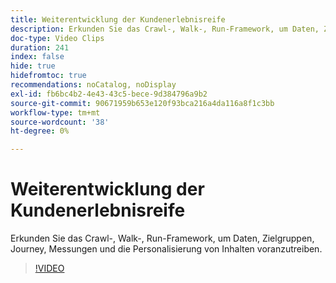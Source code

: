 ```yaml
---
title: Weiterentwicklung der Kundenerlebnisreife
description: Erkunden Sie das Crawl-, Walk-, Run-Framework, um Daten, Zielgruppen, Journey, Messungen und die Personalisierung von Inhalten voranzutreiben.
doc-type: Video Clips
duration: 241
index: false
hide: true
hidefromtoc: true
recommendations: noCatalog, noDisplay
exl-id: fb6bc4b2-4e43-43c5-bece-9d384796a9b2
source-git-commit: 90671959b653e120f93bca216a4da116a8f1c3bb
workflow-type: tm+mt
source-wordcount: '38'
ht-degree: 0%

---
```


# Weiterentwicklung der Kundenerlebnisreife

Erkunden Sie das Crawl-, Walk-, Run-Framework, um Daten, Zielgruppen, Journey, Messungen und die Personalisierung von Inhalten voranzutreiben.

<!-- 85_S651_3442537_240_evolving-customer-experience-maturity -->
>[!VIDEO](https://video.tv.adobe.com/v/3460182/?learn=on&enablevpops=true&captions=ger)
